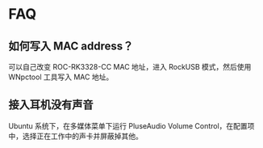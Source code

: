 # FAQ

## 如何写入 MAC address？

可以自己改变 ROC-RK3328-CC MAC 地址，进入 RockUSB 模式，然后使用 WNpctool 工具写入 MAC 地址。

## 接入耳机没有声音

Ubuntu 系统下，在多媒体菜单下运行 PluseAudio Volume Control，在配置项中，选择正在工作中的声卡并屏蔽掉其他。
